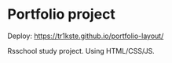 # Portfolio project

Deploy: https://tr1kste.github.io/portfolio-layout/

Rsschool study project. Using HTML/CSS/JS.
